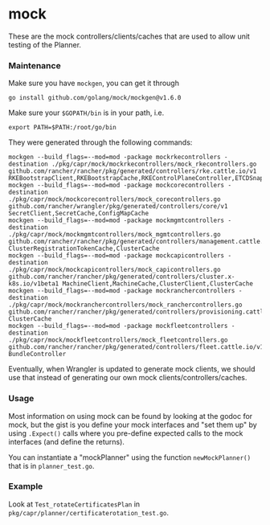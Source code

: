 # mock

These are the mock controllers/clients/caches that are used to allow unit testing of the Planner.

### Maintenance

Make sure you have `mockgen`, you can get it through

```
go install github.com/golang/mock/mockgen@v1.6.0
```

Make sure your `$GOPATH/bin` is in your path, i.e.
```
export PATH=$PATH:/root/go/bin
```

They were generated through the following commands:

```
mockgen --build_flags=--mod=mod -package mockrkecontrollers -destination ./pkg/capr/mock/mockrkecontrollers/mock_rkecontrollers.go github.com/rancher/rancher/pkg/generated/controllers/rke.cattle.io/v1 RKEBootstrapClient,RKEBootstrapCache,RKEControlPlaneController,ETCDSnapshotCache
mockgen --build_flags=--mod=mod -package mockcorecontrollers -destination ./pkg/capr/mock/mockcorecontrollers/mock_corecontrollers.go github.com/rancher/wrangler/pkg/generated/controllers/core/v1 SecretClient,SecretCache,ConfigMapCache
mockgen --build_flags=--mod=mod -package mockmgmtcontrollers -destination ./pkg/capr/mock/mockmgmtcontrollers/mock_mgmtcontrollers.go github.com/rancher/rancher/pkg/generated/controllers/management.cattle.io/v3 ClusterRegistrationTokenCache,ClusterCache
mockgen --build_flags=--mod=mod -package mockcapicontrollers -destination ./pkg/capr/mock/mockcapicontrollers/mock_capicontrollers.go github.com/rancher/rancher/pkg/generated/controllers/cluster.x-k8s.io/v1beta1 MachineClient,MachineCache,ClusterClient,ClusterCache
mockgen --build_flags=--mod=mod -package mockranchercontrollers -destination ./pkg/capr/mock/mockranchercontrollers/mock_ranchercontrollers.go github.com/rancher/rancher/pkg/generated/controllers/provisioning.cattle.io/v1 ClusterCache
mockgen --build_flags=--mod=mod -package mockfleetcontrollers -destination ./pkg/capr/mock/mockfleetcontrollers/mock_fleetcontrollers.go github.com/rancher/rancher/pkg/generated/controllers/fleet.cattle.io/v1alpha1 BundleController
```

Eventually, when Wrangler is updated to generate mock clients, we should use that instead of generating our own mock clients/controllers/caches.

### Usage

Most information on using mock can be found by looking at the godoc for mock, but the gist is you define your mock interfaces and "set them up" by using `.Expect()` calls where you pre-define expected calls to the mock interfaces (and define the returns). 

You can instantiate a "mockPlanner" using the function `newMockPlanner()` that is in `planner_test.go`.

### Example

Look at `Test_rotateCertificatesPlan` in `pkg/capr/planner/certificaterotation_test.go`. 